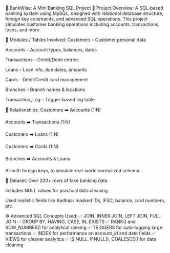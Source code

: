 🏦 BankWise: A Mini Banking SQL Project
📌 Project Overview:
A SQL-based banking system using MySQL, designed with relational database structure, foreign key constraints, and advanced SQL operations. This project simulates customer banking operations including accounts, transactions, loans, and more.

🧱 Modules / Tables Involved:
Customers – Customer personal data

Accounts – Account types, balances, dates

Transactions – Credit/Debit entries

Loans – Loan info, due dates, amounts

Cards – Debit/Credit card management

Branches – Branch names & locations

Transaction_Log – Trigger-based log table

🔗 Relationships:
Customers ➡️ Accounts (1:N)

Accounts ➡️ Transactions (1:N)

Customers ➡️ Loans (1:N)

Customers ➡️ Cards (1:N)

Branches ➡️ Accounts & Loans

All with foreign keys, to simulate real-world normalized schema.

🧪 Dataset:
Over 200+ rows of fake banking data

Includes NULL values for practical data cleaning

Used realistic fields like Aadhaar masked IDs, IFSC, balance, card numbers, etc.

⚙️ Advanced SQL Concepts Used:
✅ JOIN, INNER JOIN, LEFT JOIN, FULL JOIN
✅ GROUP BY, HAVING, CASE, IN, EXISTS
✅ RANK() and ROW_NUMBER() for analytical ranking
✅ TRIGGERS for auto-logging large transactions
✅ INDEX for performance on account_id and date fields
✅ VIEWS for cleaner analytics
✅ IS NULL, IFNULL(), COALESCE() for data cleaning
